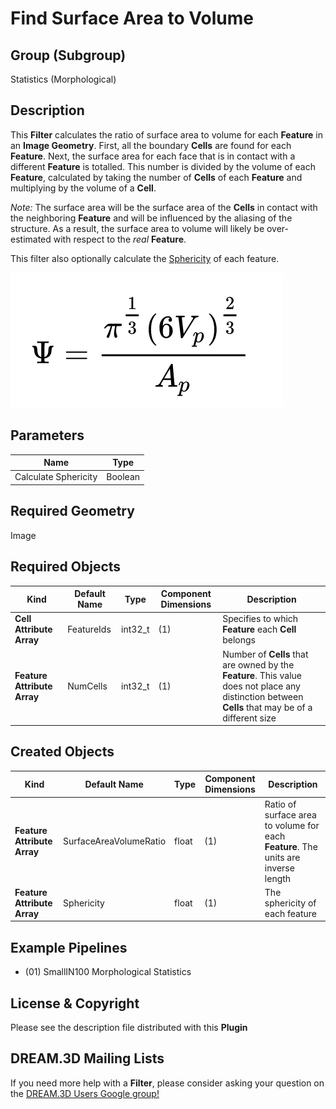 # Find Surface Area to Volume

## Group (Subgroup)

Statistics (Morphological)

## Description

This **Filter** calculates the ratio of surface area to volume for each **Feature** in an **Image Geometry**. First, all the boundary **Cells** are found for each **Feature**. Next, the surface area for each face that is in contact with a different **Feature** is totalled. This number is divided by the volume of each **Feature**, calculated by taking the number of **Cells** of each **Feature** and multiplying by the volume of a **Cell**.

*Note:* The surface area will be the surface area of the **Cells** in contact with the neighboring **Feature** and will be influenced by the aliasing of the structure.  As a result, the surface area to volume will likely be over-estimated with respect to the *real* **Feature**.

This filter also optionally calculate the [Sphericity](https://en.wikipedia.org/wiki/Sphericity) of each feature.

![Equation for Sphericity used in the filter](Images/Sphericity_Equation.png)

## Parameters

| Name | Type |
|------|------|
| Calculate Sphericity | Boolean |

## Required Geometry

Image

## Required Objects

| Kind | Default Name | Type | Component Dimensions | Description |
|------|--------------|------|----------------------|-------------|
| **Cell Attribute Array** | FeatureIds | int32_t | (1) | Specifies to which **Feature** each **Cell** belongs |
| **Feature Attribute Array** | NumCells |  int32_t | (1) | Number of **Cells** that are owned by the **Feature**. This value does not place any distinction between **Cells** that may be of a different size |

## Created Objects

| Kind | Default Name | Type | Component Dimensions | Description |
|------|--------------|------|----------------------|-------------|
| **Feature Attribute Array** | SurfaceAreaVolumeRatio | float | (1) | Ratio of surface area to volume for each **Feature**. The units are inverse length |
| **Feature Attribute Array** | Sphericity | float | (1) | The sphericity of each feature |

## Example Pipelines

+ (01) SmallIN100 Morphological Statistics

## License & Copyright

Please see the description file distributed with this **Plugin**

## DREAM.3D Mailing Lists

If you need more help with a **Filter**, please consider asking your question on the [DREAM.3D Users Google group!](https://groups.google.com/forum/?hl=en#!forum/dream3d-users)
